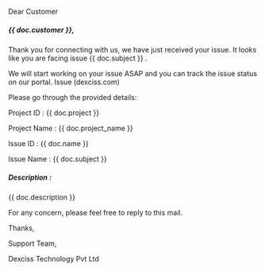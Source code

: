 Dear Customer<h5>{{ doc.customer }},</h5>

<p><p> Thank you for connecting with us, we have just received your issue. It looks like you are facing issue {{ doc.subject }} .

<p><p> We will start working on your issue ASAP and you can track the issue status on our portal. Issue (dexciss.com)

<p>Please go through the provided details:

<p>Project ID : {{ doc.project }}
<p>Project Name : {{ doc.project_name }}
<p>Issue ID : {{ doc.name }}
<p>Issue Name : {{ doc.subject }}


<p><p>
<h5>Description :</h5>
<p>{{ doc.description }}


<p><p>For any concern, please feel free to reply to this mail.


<p>Thanks,
<p>Support Team,
<p>Dexciss Technology Pvt Ltd
